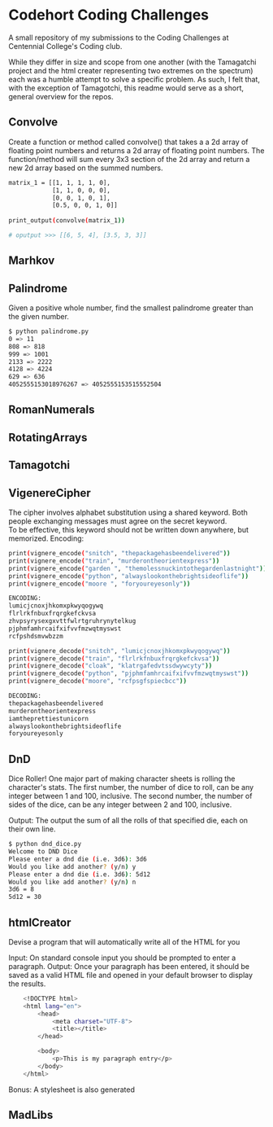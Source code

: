 



# Codehort Coding Challenges

A small repository of my submissions to the Coding Challenges at Centennial College's Coding club.

While they differ in size and scope from one another (with the Tamagatchi project and 
the html creater representing two extremes on the spectrum) each was a humble attempt to solve a specific problem.
As such, I felt that, with the exception of Tamagotchi, this readme would serve as a short, general overview for the repos. 


## Convolve
Create a function or method called convolve() that takes a a 2d array of floating point numbers and returns a 2d array of floating point numbers. The function/method will sum every 3x3 section of the 2d array and return a new 2d array based on the summed numbers.
```bash
matrix_1 = [[1, 1, 1, 1, 0], 
            [1, 1, 0, 0, 0], 
            [0, 0, 1, 0, 1], 
            [0.5, 0, 0, 1, 0]]
            
print_output(convolve(matrix_1))

# oputput >>> [[6, 5, 4], [3.5, 3, 3]] 
```

## Marhkov


## Palindrome
Given a positive whole number, find the smallest palindrome greater than the given number.
```bash
$ python palindrome.py
0 => 11
808 => 818
999 => 1001
2133 => 2222
4128 => 4224
629 => 636
4052555153018976267 => 4052555153515552504
```

## RomanNumerals


## RotatingArrays


## Tamagotchi


## VigenereCipher

The cipher involves alphabet substitution using a shared keyword. Both people exchanging messages must agree on the secret keyword.  
To be effective, this keyword should not be written down anywhere, but memorized.
Encoding:
```bash
print(vignere_encode("snitch", "thepackagehasbeendelivered"))
print(vignere_encode("train", "murderontheorientexpress"))
print(vignere_encode("garden ", "themolessnuckintothegardenlastnight"))
print(vignere_encode("python", "alwayslookonthebrightsideoflife"))
print(vignere_encode("moore ", "foryoureyesonly"))

ENCODING:
lumicjcnoxjhkomxpkwyqogywq
flrlrkfnbuxfrqrgkefckvsa
zhvpsyrysexgxvttfwlrtgruhrynytelkug
pjphmfamhrcaifxifvvfmzwqtmyswst
rcfpshdsmvwbzzm
```
```bash
print(vignere_decode("snitch", "lumicjcnoxjhkomxpkwyqogywq"))
print(vignere_decode("train", "flrlrkfnbuxfrqrgkefckvsa"))
print(vignere_decode("cloak", "klatrgafedvtssdwywcyty"))
print(vignere_decode("python", "pjphmfamhrcaifxifvvfmzwqtmyswst"))
print(vignere_decode("moore", "rcfpsgfspiecbcc"))

DECODING:
thepackagehasbeendelivered
murderontheorientexpress
iamtheprettiestunicorn
alwayslookonthebrightsideoflife
foryoureyesonly
```

## DnD
Dice Roller! One major part of making character sheets is rolling the character's stats. 
The first number, the number of dice to roll, can be any integer between 1 and 100, inclusive.
The second number, the number of sides of the dice, can be any integer between 2 and 100, inclusive.

Output: The output the sum of all the rolls of that specified die, each on their own line.
```bash
$ python dnd_dice.py
Welcome to DND Dice
Please enter a dnd die (i.e. 3d6): 3d6
Would you like add another? (y/n) y
Please enter a dnd die (i.e. 3d6): 5d12
Would you like add another? (y/n) n
3d6 = 8
5d12 = 30
```


## htmlCreator
Devise a program that will automatically write all of the HTML for you

Input: On standard console input you should be prompted to enter a paragraph.
Output: Once your paragraph has been entered, it should be saved as a valid HTML file and opened in your default browser to display the results.

```bash
    <!DOCTYPE html>
    <html lang="en">
        <head>
            <meta charset="UTF-8">
            <title></title>
        </head>

        <body>
            <p>This is my paragraph entry</p>
        </body>
    </html>
```
Bonus: A stylesheet is also generated

## MadLibs
